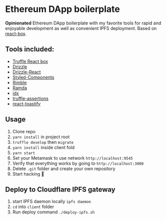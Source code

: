 # Ethereum DApp boilerplate
**Opinionated** Ethereum DApp boilerplate with my favorite tools for rapid and enjoyable development as well as convenient IPFS deployment. Based on [react-box](https://truffleframework.com/boxes/react).

## Tools included:
* [Truffle React box](https://truffleframework.com/boxes/react)
* [Drizzle](https://truffleframework.com/drizzle)
* [Drizzle-React](https://github.com/trufflesuite/drizzle-react)
* [Styled-Components](https://www.styled-components.com)
* [Rimble](https://rimble.consensys.design)
* [Ramda](https://ramdajs.com)
* [idx](https://github.com/facebookincubator/idx)
* [truffle-assertions](https://github.com/rkalis/truffle-assertions)
* [react-toastify](https://github.com/fkhadra/react-toastify)


## Usage
1. Clone repo
2. `yarn install` in project root
3. `truffle develop` then `migrate`
4. `yarn install` inside client fold
5. `yarn start`
6. Set your Metamask to use network `http://localhost:9545`
6. Verify that everything works by going to `http://localhost:3000`
7. Delete `.git` folder and create your own repository
8. Start hacking 🎉

## Deploy to Cloudflare IPFS gateway
1. start IPFS daemon locally `ipfs daemon`
2. `cd` into `client` folder
3.  Run deploy command `./deploy-ipfs.sh`
